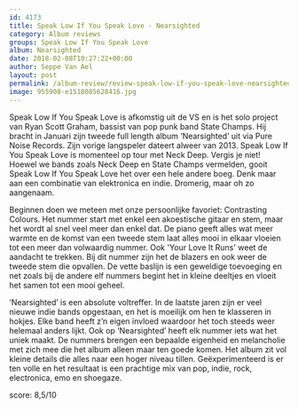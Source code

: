 ```yaml
---
id: 4173
title: Speak Low If You Speak Love - Nearsighted
category: Album reviews
groups: Speak Low If You Speak Love
album: Nearsighted
date: 2018-02-08T10:27:22+00:00
author: Seppe Van Ael
layout: post
permalink: /album-review/review-speak-low-if-you-speak-love-nearsighted/
image: 955908-e1518085628416.jpg
---
```

Speak Low If You Speak Love is afkomstig uit de VS en is het solo project van Ryan Scott Graham, bassist van pop punk band State Champs. Hij bracht in Januari zijn tweede full length album ‘Nearsighted’ uit via Pure Noise Records. Zijn vorige langspeler dateert alweer van 2013. Speak Low If You Speak Love is momenteel op tour met Neck Deep. Vergis je niet! Hoewel we bands zoals Neck Deep en State Champs vermelden, gooit Speak Low If You Speak Love het over een hele andere boeg. Denk maar aan een combinatie van elektronica en indie. Dromerig, maar oh zo aangenaam.

Beginnen doen we meteen met onze persoonlijke favoriet: Contrasting Colours. Het nummer start met enkel een akoestische gitaar en stem, maar het wordt al snel veel meer dan enkel dat. De piano geeft alles wat meer warmte en de komst van een tweede stem laat alles mooi in elkaar vloeien tot een meer dan volwaardig nummer. Ook 'Your Love It Runs' weet de aandacht te trekken. Bij dit nummer zijn het de blazers en ook weer de tweede stem die opvallen. De vette baslijn is een geweldige toevoeging en net zoals bij de andere elf nummers begint het in kleine deeltjes en vloeit het samen tot een mooi geheel.

‘Nearsighted’ is een absolute voltreffer. In de laatste jaren zijn er veel nieuwe indie bands opgestaan, en het is moeilijk om hen te klasseren in hokjes. Elke band heeft z’n eigen invloed waardoor het toch steeds weer helemaal anders lijkt. Ook op ‘Nearsighted’ heeft elk nummer iets wat het uniek maakt. De nummers brengen een bepaalde eigenheid en melancholie met zich mee die het album alleen maar ten goede komen. Het album zit vol kleine details die alles naar een hoger niveau tillen. Geëxperimenteerd is er ten volle en het resultaat is een prachtige mix van pop, indie, rock, electronica, emo en shoegaze.

score: 8,5/10

&nbsp;